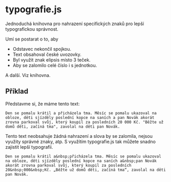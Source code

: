 # typografie.js
Jednoduchá knihovna pro nahrazení specifických znaků pro lepší typografickou správnost.

Umí se postarat o to, aby
* Odstavec nekončil spojkou.
* Text obsahoval české uvozovky.
* Byl využit znak elipsis místo 3 teček.
* Aby se zalomilo celé číslo i s jednotkou.

A další. Viz knihovna.

## Příklad ##

Představme si, že máme tento text:

```
Den se pomalu krátil a přicházela tma. Měsíc se pomalu ukazoval na obloze, děti sjízděly poslední kopce na saních a pan Novák akorát zrovna parkoval svůj, který koupil za posledních 20 000 Kč. "Běžte už domů děti, začíná tma", zavolal na děti pan Novák.
```

Tento text neobsahuje žádná nahrazení a slova by se zalomila, nejsou využity správné znaky, atp. S využítím typografie.js tak můžete snadno zajistit lepší typografii.

```
Den se pomalu krátil a&nbsp;přicházela tma. Měsíc se pomalu ukazoval na obloze, děti sjízděly poslední kopce na saních a&nbsp;pan Novák akorát zrovna parkoval svůj, který koupil za posledních 20&nbsp;000&nbsp;Kč. „Běžte už domů děti, začíná tma“, zavolal na děti pan Novák.
```
